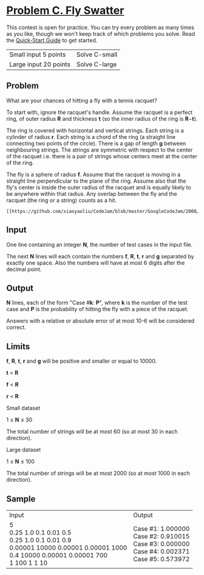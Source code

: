 # [Problem C. Fly Swatter](https://code.google.com/codejam/contest/32013/dashboard#s=p2)

This contest is open for practice. You can try every problem as many times as you like, though we won't keep track of which problems you solve. Read the [Quick-Start Guide](https://code.google.com/codejam/resources/quickstart-guide#gcj) to get started.

<table>
  <tr>
    <td>Small input
5 points</td>
    <td>Solve C-small</td>
  </tr>
  <tr>
    <td>Large input
20 points</td>
    <td>Solve C-large</td>
  </tr>
</table>


## Problem

What are your chances of hitting a fly with a tennis racquet?

To start with, ignore the racquet's handle. Assume the racquet is a perfect ring, of outer radius **R** and thickness **t** (so the inner radius of the ring is **R**−**t**).

The ring is covered with horizontal and vertical strings. Each string is a cylinder of radius **r**. Each string is a chord of the ring (a straight line connecting two points of the circle). There is a gap of length **g** between neighbouring strings. The strings are symmetric with respect to the center of the racquet i.e. there is a pair of strings whose centers meet at the center of the ring.

The fly is a sphere of radius **f**. Assume that the racquet is moving in a straight line perpendicular to the plane of the ring. Assume also that the fly's center is inside the outer radius of the racquet and is equally likely to be anywhere within that radius. Any overlap between the fly and the racquet (the ring or a string) counts as a hit.

    [[https://github.com/xiaoyaoliu/CodeJam/blob/master/GoogleCodeJam/2008/Qualification_Round.C.Fly_Swatter/image_0.png|alt=hello]]

## Input

One line containing an integer **N**, the number of test cases in the input file.

The next **N** lines will each contain the numbers **f**, **R**, **t**, **r** and **g** separated by exactly one space. Also the numbers will have at most 6 digits after the decimal point.

## Output

**N** lines, each of the form "Case #**k**: **P**", where **k** is the number of the test case and **P** is the probability of hitting the fly with a piece of the racquet.

Answers with a relative or absolute error of at most 10-6 will be considered correct.

## Limits

**f**, **R**, **t**, **r** and **g** will be positive and smaller or equal to 10000.

**t** < **R**

**f** < **R**

**r** < **R**

Small dataset

1 ≤ **N** ≤ 30

The total number of strings will be at most 60 (so at most 30 in each direction).

Large dataset

1 ≤ **N** ≤ 100

The total number of strings will be at most 2000 (so at most 1000 in each direction).

## Sample

<table>
  <tr>
    <td>
Input </td>
    <td>
Output </td>
  </tr>
  <tr>
    <td>5<br/>
0.25 1.0 0.1 0.01 0.5<br/>
0.25 1.0 0.1 0.01 0.9<br/>
0.00001 10000 0.00001 0.00001 1000<br/>
0.4 10000 0.00001 0.00001 700<br/>
1 100 1 1 10<br/>
</td>
    <td>Case #1: 1.000000<br/>
Case #2: 0.910015<br/>
Case #3: 0.000000<br/>
Case #4: 0.002371<br/>
Case #5: 0.573972<br/>
</td>
  </tr>
</table>
